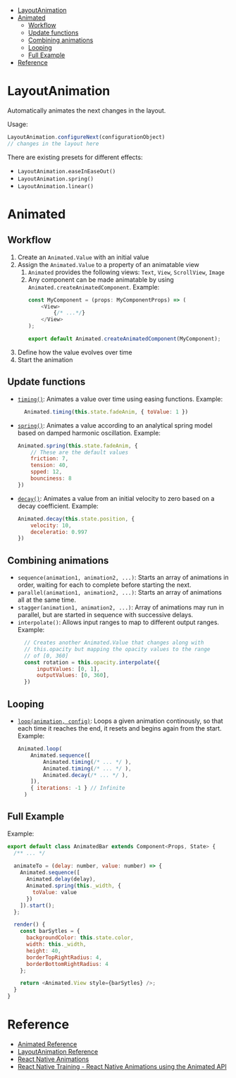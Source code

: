 - [LayoutAnimation](#layoutanimation)
- [Animated](#animated)
  - [Workflow](#workflow)
  - [Update functions](#update-functions)
  - [Combining animations](#combining-animations)
  - [Looping](#looping)
  - [Full Example](#full-example)
- [Reference](#reference)
  
# LayoutAnimation

Automatically animates the next changes in the layout.

Usage:
```js
LayoutAnimation.configureNext(configurationObject)
// changes in the layout here
```

There are existing presets for different effects:
* `LayoutAnimation.easeInEaseOut()`
* `LayoutAnimation.spring()`
* `LayoutAnimation.linear()`

# Animated
## Workflow
1. Create an `Animated.Value` with an initial value
2. Assign the `Animated.Value` to a property of an animatable view
   1. `Animated` provides the following views: `Text`, `View`, `ScrollView`, `Image`
   2. Any component can be made animatable by using `Animated.createAnimatedComponent`. Example: 
        ```js 
        const MyComponent = (props: MyComponentProps) => (
            <View>
                {/* ...*/}
            </View>
        );

        export default Animated.createAnimatedComponent(MyComponent);
        ```
3. Define how the value evolves over time
4. Start the animation

## Update functions
* [`timing()`](https://facebook.github.io/react-native/docs/animated#timing): Animates a value over time using easing functions. Example:
  ```js
    Animated.timing(this.state.fadeAnim, { toValue: 1 })
  ```
* [`spring()`](https://facebook.github.io/react-native/docs/animated#spring): Animates a value according to an analytical spring model based on damped harmonic oscillation. Example:
  ```js
  Animated.spring(this.state.fadeAnim, {
      // These are the default values
      friction: 7,
      tension: 40,
      spped: 12,
      bounciness: 8
  })
  ```
* [`decay()`](): Animates a value from an initial velocity to zero based on a decay coefficient. Example:
  ```js
  Animated.decay(this.state.position, {
      velocity: 10,
      deceleratio: 0.997
  })
  ```

## Combining animations
* `sequence(animation1, animation2, ...)`: Starts an array of animations in order, waiting for each to complete before starting the next.
* `parallel(animation1, animation2, ...)`: Starts an array of animations all at the same time.
* `stagger(animation1, animation2, ...)`: Array of animations may run in parallel, but are started in sequence with successive delays.
* `interpolate()`: Allows input ranges to map to different output ranges. Example:
  ```js
    // Creates another Animated.Value that changes along with
    // this.opacity but mapping the opacity values to the range
    // of [0, 360]
    const rotation = this.opacity.interpolate({
        inputValues: [0, 1],
        outputValues: [0, 360],
    })
  ```

## Looping
* [`loop(animation, config)`](https://facebook.github.io/react-native/docs/animated#loop): Loops a given animation continously, so that each time it reaches the end, it resets and begins again from the start. Example:
  ```js
  Animated.loop(
      Animated.sequence([
          Animated.timing(/* ... */ ),
          Animated.timing(/* ... */ ),
          Animated.decay(/* ... */ ),
      ]),
      { iterations: -1 } // Infinite
    )

## Full Example

Example:
```js
export default class AnimatedBar extends Component<Props, State> {
  /** ... */
  
  animateTo = (delay: number, value: number) => {
    Animated.sequence([
      Animated.delay(delay),
      Animated.spring(this._width, {
        toValue: value
      })
    ]).start();
  };

  render() {
    const barSytles = {
      backgroundColor: this.state.color,
      width: this._width,
      height: 40,
      borderTopRightRadius: 4,
      borderBottomRightRadius: 4
    };

    return <Animated.View style={barSytles} />;
  }
}
```

# Reference
* [Animated Reference](https://facebook.github.io/react-native/docs/animated)
* [LayoutAnimation Reference](https://facebook.github.io/react-native/docs/layoutanimation)
* [React Native Animations](https://facebook.github.io/react-native/docs/animations)
* [React Native Training - React Native Animations using the Animated API](https://medium.com/react-native-training/react-native-animations-using-the-animated-api-ebe8e0669fae)

